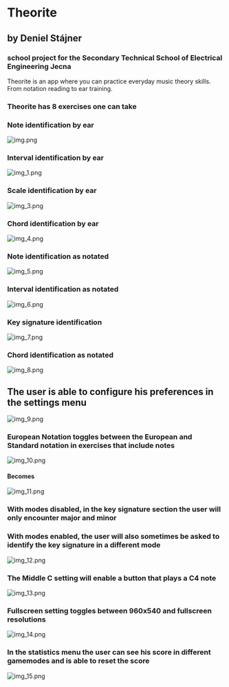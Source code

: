 # Theorite
## by Deniel Stájner
### school project for the Secondary Technical School of Electrical Engineering Jecna

Theorite is an app where you can practice everyday music theory skills.
From notation reading to ear training.

### Theorite has 8 exercises one can take
### Note identification by ear

![img.png](doc/img.png)

### Interval identification by ear

![img_1.png](doc/img_1.png)

### Scale identification by ear

![img_3.png](doc/img_3.png)

### Chord identification by ear

![img_4.png](doc/img_4.png)

### Note identification as notated

![img_5.png](doc/img_5.png)

### Interval identification as notated

![img_6.png](doc/img_6.png)

### Key signature identification

![img_7.png](doc/img_7.png)

### Chord identification as notated

![img_8.png](doc/img_8.png)

## The user is able to configure his preferences in the settings menu

![img_9.png](doc/img_9.png)

### European Notation toggles between the European and Standard notation in exercises that include notes

![img_10.png](doc/img_10.png)

#### Becomes

![img_11.png](doc/img_11.png)

### With modes disabled, in the key signature section the user will only encounter major and minor
### With modes enabled, the user will also sometimes be asked to identify the key signature in a different mode

![img_12.png](doc/img_12.png)

### The Middle C setting will enable a button that plays a C4 note

![img_13.png](doc/img_13.png)

### Fullscreen setting toggles between 960x540 and fullscreen resolutions

![img_14.png](doc/img_14.png)

### In the statistics menu the user can see his score in different gamemodes and is able to reset the score

![img_15.png](doc/img_15.png)

